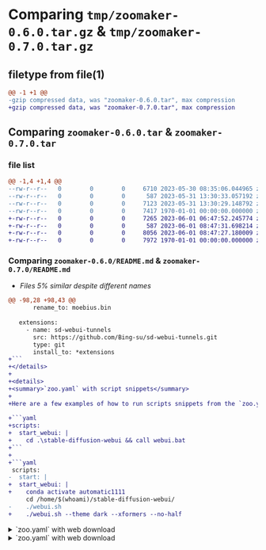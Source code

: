# Comparing `tmp/zoomaker-0.6.0.tar.gz` & `tmp/zoomaker-0.7.0.tar.gz`

## filetype from file(1)

```diff
@@ -1 +1 @@
-gzip compressed data, was "zoomaker-0.6.0.tar", max compression
+gzip compressed data, was "zoomaker-0.7.0.tar", max compression
```

## Comparing `zoomaker-0.6.0.tar` & `zoomaker-0.7.0.tar`

### file list

```diff
@@ -1,4 +1,4 @@
--rw-r--r--   0        0        0     6710 2023-05-30 08:35:06.044965 zoomaker-0.6.0/README.md
--rw-r--r--   0        0        0      587 2023-05-31 13:30:33.057192 zoomaker-0.6.0/pyproject.toml
--rw-r--r--   0        0        0     7123 2023-05-31 13:30:29.148792 zoomaker-0.6.0/zoomaker.py
--rw-r--r--   0        0        0     7417 1970-01-01 00:00:00.000000 zoomaker-0.6.0/PKG-INFO
+-rw-r--r--   0        0        0     7265 2023-06-01 06:47:52.245774 zoomaker-0.7.0/README.md
+-rw-r--r--   0        0        0      587 2023-06-01 08:47:31.698214 zoomaker-0.7.0/pyproject.toml
+-rw-r--r--   0        0        0     8056 2023-06-01 08:47:27.180009 zoomaker-0.7.0/zoomaker.py
+-rw-r--r--   0        0        0     7972 1970-01-01 00:00:00.000000 zoomaker-0.7.0/PKG-INFO
```

### Comparing `zoomaker-0.6.0/README.md` & `zoomaker-0.7.0/README.md`

 * *Files 5% similar despite different names*

```diff
@@ -98,28 +98,43 @@
       rename_to: moebius.bin
 
   extensions:
     - name: sd-webui-tunnels
       src: https://github.com/Bing-su/sd-webui-tunnels.git
       type: git
       install_to: *extensions
+```
+</details>
+
+<details>
+<summary>`zoo.yaml` with script snippets</summary>
+
+Here are a few examples of how to run scripts snippets from the `zoo.yaml` file. For example for starting the Automatic1111's webui, you could setup snippets like these and then run them with `zoomaker run start_webui`. All scripts are run from the root of the project, please adjust the paths accordingly.
 
+```yaml
+scripts:
+  start_webui: |
+    cd .\stable-diffusion-webui && call webui.bat
+```
+
+```yaml
 scripts:
-  start: |
+  start_webui: |
+    conda activate automatic1111
     cd /home/$(whoami)/stable-diffusion-webui/
-    ./webui.sh
+    ./webui.sh --theme dark --xformers --no-half
 ```
 </details>
 
 <details>
 <summary>`zoo.yaml` with web download</summary>
 
 ```yaml
-models:
-  resources:
+resources:
+  models:
     - name: analog-diffusion-v1
       src: https://civitai.com/api/download/models/1344
       type: download
       install_to: ./stable-diffusion-webui/models/Stable-diffusion/
       rename_to: analog-diffusion-v1.safetensors
 ```
 Please note:
```

### Comparing `zoomaker-0.6.0/pyproject.toml` & `zoomaker-0.7.0/pyproject.toml`

 * *Files 0% similar despite different names*

```diff
@@ -1,10 +1,10 @@
 [tool.poetry]
 name = "zoomaker"
-version = "0.6.0"
+version = "0.7.0"
 description = "Zoomaker - Friendly house keeping for your AI model zoo and related resources."
 authors = ["Benedikt Groß"]
 readme = "README.md"
 homepage = "https://github.com/hfg-gmuend/zoomaker"
 documentation = "https://github.com/hfg-gmuend/zoomaker"
 repository = "https://github.com/hfg-gmuend/zoomaker"
```

### Comparing `zoomaker-0.6.0/zoomaker.py` & `zoomaker-0.7.0/zoomaker.py`

 * *Files 17% similar despite different names*

```diff
@@ -2,14 +2,16 @@
 import subprocess
 import yaml
 import argparse
 from huggingface_hub import hf_hub_download
 import git
 import requests
 from tqdm import tqdm
+import unicodedata
+import re
 
 class Zoomaker:
     def __init__(self, yaml_file: str):
         self.yaml_file = yaml_file
         with open(yaml_file, "r") as f:
             self.data = yaml.safe_load(f)
         self._check_yaml()
@@ -83,15 +85,16 @@
                             repo.git.checkout(revision)
                             print(f"\tgit checkout revision: {repo.head.object.hexsha}")
                         else:
                             repo.remotes.origin.pull()
                             print(f"\tgit pull latest: {repo.head.object.hexsha}")
                 # Download
                 else:
-                    downloaded = self._download_file(src, os.path.join(install_to, os.path.basename(src)))
+                    filename = self._slugify(os.path.basename(src))
+                    downloaded = self._download_file(src, os.path.join(install_to, filename))
                     if rename_to:
                         self._rename_file(downloaded, os.path.join(install_to, rename_to))
                     if revision:
                         print(f"\trevision is not supported for download. Ignoring revision: {revision}")
 
         print(f"\n✅ {counter} resources installed.")
 
@@ -131,20 +134,38 @@
                 file.write(data)
         progress_bar.close()
         if total_size_in_bytes != 0 and progress_bar.n != total_size_in_bytes:
             print("Error: Failed to download the complete file.")
             return None
         return filename
 
+    def _slugify(self, value, allow_unicode=False):
+        """
+        Makes a filename safe for usage on all filesystems.
+
+        Taken from https://github.com/django/django/blob/master/django/utils/text.py
+        Convert to ASCII if 'allow_unicode' is False. Convert spaces or repeated
+        dashes to single dashes. Remove characters that aren't alphanumerics,
+        underscores, or hyphens. Convert to lowercase. Also strip leading and
+        trailing whitespace, dashes, and underscores.
+        """
+        value = str(value)
+        if allow_unicode:
+            value = unicodedata.normalize('NFKC', value)
+        else:
+            value = unicodedata.normalize('NFKD', value).encode('ascii', 'ignore').decode('ascii')
+        value = re.sub(r'[^\w\s-]', '', value.lower())
+        return re.sub(r'[-\s]+', '-', value).strip('-_')
+
 def main():
     parser = argparse.ArgumentParser(description="Install models, git repos and run scripts defined in the zoo.yaml file.")
     parser.add_argument("command", nargs="?", choices=["install", "run"], help="The command to execute.")
     parser.add_argument("script", nargs="?", help="The script name to execute.")
     parser.add_argument("--no-symlinks", action='store_true', help="Do not create symlinks for the installed resources.")
-    parser.add_argument("-v", "--version", action='version', help="The current version of the zoomaker.", version="0.6.0")
+    parser.add_argument("-v", "--version", action='version', help="The current version of the zoomaker.", version="0.7.0")
     args = parser.parse_args()
 
     if args.command == "install":
         Zoomaker("zoo.yaml").install(args.no_symlinks)
     elif args.command == "run":
         Zoomaker("zoo.yaml").run(args.script)
     else:
```

### Comparing `zoomaker-0.6.0/PKG-INFO` & `zoomaker-0.7.0/PKG-INFO`

 * *Files 4% similar despite different names*

```diff
@@ -1,10 +1,10 @@
 Metadata-Version: 2.1
 Name: zoomaker
-Version: 0.6.0
+Version: 0.7.0
 Summary: Zoomaker - Friendly house keeping for your AI model zoo and related resources.
 Home-page: https://github.com/hfg-gmuend/zoomaker
 Author: Benedikt Groß
 Requires-Python: >=3.9,<4.0
 Classifier: Programming Language :: Python :: 3
 Classifier: Programming Language :: Python :: 3.9
 Classifier: Programming Language :: Python :: 3.10
@@ -115,28 +115,43 @@
       rename_to: moebius.bin
 
   extensions:
     - name: sd-webui-tunnels
       src: https://github.com/Bing-su/sd-webui-tunnels.git
       type: git
       install_to: *extensions
+```
+</details>
+
+<details>
+<summary>`zoo.yaml` with script snippets</summary>
+
+Here are a few examples of how to run scripts snippets from the `zoo.yaml` file. For example for starting the Automatic1111's webui, you could setup snippets like these and then run them with `zoomaker run start_webui`. All scripts are run from the root of the project, please adjust the paths accordingly.
+
+```yaml
+scripts:
+  start_webui: |
+    cd .\stable-diffusion-webui && call webui.bat
+```
 
+```yaml
 scripts:
-  start: |
+  start_webui: |
+    conda activate automatic1111
     cd /home/$(whoami)/stable-diffusion-webui/
-    ./webui.sh
+    ./webui.sh --theme dark --xformers --no-half
 ```
 </details>
 
 <details>
 <summary>`zoo.yaml` with web download</summary>
 
 ```yaml
-models:
-  resources:
+resources:
+  models:
     - name: analog-diffusion-v1
       src: https://civitai.com/api/download/models/1344
       type: download
       install_to: ./stable-diffusion-webui/models/Stable-diffusion/
       rename_to: analog-diffusion-v1.safetensors
 ```
 Please note:
```

